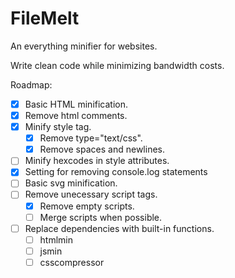 # FileMelt
An everything minifier for websites.

Write clean code while minimizing bandwidth costs.

Roadmap:
- [x] Basic HTML minification.
- [x] Remove html comments.
- [x] Minify style tag.
    - [x] Remove type="text/css".
    - [x] Remove spaces and newlines.
- [ ] Minify hexcodes in style attributes.
- [x] Setting for removing console.log statements
- [ ] Basic svg minification.
- [ ] Remove unecessary script tags.
    - [x] Remove empty scripts.
    - [ ] Merge scripts when possible.
- [ ] Replace dependencies with built-in functions.
    - [ ] htmlmin
    - [ ] jsmin
    - [ ] csscompressor